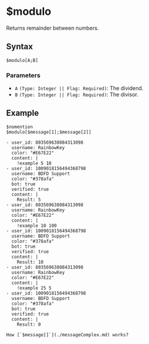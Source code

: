 # $modulo
Returns remainder between numbers.

## Syntax
```
$modulo[A;B]
```

### Parameters 
- `A` `(Type: Integer || Flag: Required)`: The dividend.
- `B` `(Type: Integer || Flag: Required)`: The divisor.

## Example
```
$nomention
$modulo[$message[1];$message[2]]
```

``` discord yaml
- user_id: 803569638084313098
  username: RainbowKey
  color: "#E67E22"
  content: |
    !example 5 10
- user_id: 1009018156494368798
  username: BDFD Support
  color: "#378afa"
  bot: true
  verified: true
  content: |
    Result: 5
- user_id: 803569638084313098
  username: RainbowKey
  color: "#E67E22"
  content: |
    !example 10 100
- user_id: 1009018156494368798
  username: BDFD Support
  color: "#378afa"
  bot: true
  verified: true
  content: |
    Result: 10
- user_id: 803569638084313098
  username: RainbowKey
  color: "#E67E22"
  content: |
    !example 25 5
- user_id: 1009018156494368798
  username: BDFD Support
  color: "#378afa"
  bot: true
  verified: true
  content: |
    Result: 0
```

```admonish question title="What is this?"
How [`$message[]`](./messageComplex.md) works?
```

